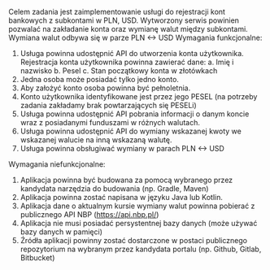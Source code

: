 Celem zadania jest zaimplementowanie usługi do rejestracji kont bankowych z subkontami w
PLN, USD.
Wytworzony serwis powinien pozwalać na zakładanie konta oraz wymianę walut między
subkontami.
Wymiana walut odbywa się w parze PLN &lt;-&gt; USD
Wymagania funkcjonalne:
1. Usługa powinna udostępnić API do utworzenia konta użytkownika. Rejestracja konta użytkownika
   powinna zawierać dane:
   a. Imię i nazwisko
   b. Pesel
   c. Stan początkowy konta w złotówkach
2. Jedna osoba może posiadać tylko jedno konto.
3. Aby założyć konto osoba powinna być pełnoletnia.
4. Konto użytkownika identyfikowane jest przez jego PESEL (na potrzeby zadania zakładamy brak
   powtarzających się PESELi)
5. Usługa powinna udostępnić API pobrania informacji o danym koncie wraz z posiadanymi
   funduszami w różnych walutach.
6. Usługa powinna udostępnić API do wymiany wskazanej kwoty we wskazanej walucie na inną
   wskazaną walutę.
7. Usługa powinna obsługiwać wymiany w parach PLN &lt;-&gt; USD
   
Wymagania niefunkcjonalne:
1. Aplikacja powinna być budowana za pomocą wybranego przez kandydata narzędzia do
   budowania (np. Gradle, Maven)
2. Aplikacja powinna zostać napisana w języku Java lub Kotlin.
3. Aplikacja dane o aktualnym kursie wymiany walut powinna pobierać z publicznego API NBP
   (https://api.nbp.pl/)
4. Aplikacja nie musi posiadać persystentnej bazy danych (może używać bazy danych w pamięci)
5. Źródła aplikacji powinny zostać dostarczone w postaci publicznego repozytorium na wybranym
   przez kandydata portalu (np. Github, Gitlab, Bitbucket)
